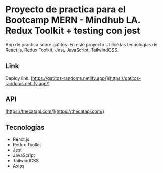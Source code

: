 # Proyecto de practica para el Bootcamp MERN - Mindhub LA. Redux Toolkit + testing con jest

App de practica sobre gatitos. En este proyecto Utilicé las tecnologías de React.js, Redux Toolkit, Jest, JavaScript, TailwindCSS.

## Link

Deploy link: [https://gatitos-randoms.netlify.app/](https://gatitos-randoms.netlify.app/)

## API

[https://thecatapi.com/](https://thecatapi.com/)

## Tecnologías

- React.js
- Redux Toolkit
- Jest
- JavaScript
- TailwindCSS
- Axios
